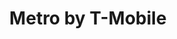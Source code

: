 ---
title: "Metro by T-Mobile"
url: /milwaukee/metro-by-t-mobile-west-capitol-drive/
shop: mobile phone
---